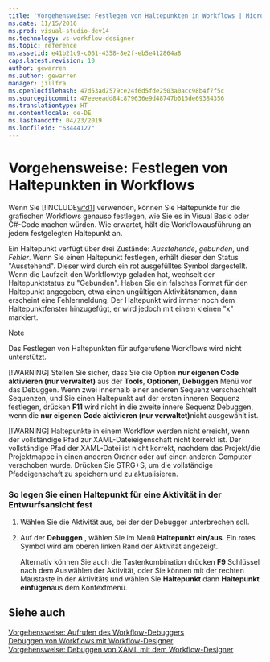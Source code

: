 ```yaml
---
title: 'Vorgehensweise: Festlegen von Haltepunkten in Workflows | Microsoft-Dokumentation'
ms.date: 11/15/2016
ms.prod: visual-studio-dev14
ms.technology: vs-workflow-designer
ms.topic: reference
ms.assetid: e41b21c9-c061-4358-8e2f-eb5e412864a8
caps.latest.revision: 10
author: gewarren
ms.author: gewarren
manager: jillfra
ms.openlocfilehash: 47d53ad2579ce24f6d5fde2503a0acc98b4f7f5c
ms.sourcegitcommit: 47eeeeadd84c879636e9d48747b615de69384356
ms.translationtype: HT
ms.contentlocale: de-DE
ms.lasthandoff: 04/23/2019
ms.locfileid: "63444127"
---
```

# <a name="how-to-set-breakpoints-in-workflows"></a>Vorgehensweise: Festlegen von Haltepunkten in Workflows
Wenn Sie [!INCLUDE[wfd1](../includes/wfd1-md.md)] verwenden, können Sie Haltepunkte für die grafischen Workflows genauso festlegen, wie Sie es in Visual Basic oder C#-Code machen würden. Wie erwartet, hält die Workflowausführung an jedem festgelegten Haltepunkt an.  
  
 Ein Haltepunkt verfügt über drei Zustände: *Ausstehende*, *gebunden*, und *Fehler*. Wenn Sie einen Haltepunkt festlegen, erhält dieser den Status "Ausstehend". Dieser wird durch ein rot ausgefülltes Symbol dargestellt. Wenn die Laufzeit den Workflowtyp geladen hat, wechselt der Haltepunktstatus zu "Gebunden". Haben Sie ein falsches Format für den Haltepunkt angegeben, etwa einen ungültigen Aktivitätsnamen, dann erscheint eine Fehlermeldung. Der Haltepunkt wird immer noch dem Haltepunktfenster hinzugefügt, er wird jedoch mit einem kleinen "x" markiert.  
  
> [!NOTE]
> Das Festlegen von Haltepunkten für aufgerufene Workflows wird nicht unterstützt.  
> 
> [!WARNING]
> Stellen Sie sicher, dass Sie die Option **nur eigenen Code aktivieren (nur verwaltet)** aus der **Tools**, **Optionen**, **Debuggen** Menü vor das Debuggen. Wenn zwei innerhalb einer anderen Sequenz verschachtelt Sequenzen, und Sie einen Haltepunkt auf der ersten inneren Sequenz festlegen, drücken **F11** wird nicht in die zweite innere Sequenz Debuggen, wenn die <strong>nur eigenen Code aktivieren (nur verwaltet)</strong>nicht ausgewählt ist.  
> 
> [!WARNING]
> Haltepunkte in einem Workflow werden nicht erreicht, wenn der vollständige Pfad zur XAML-Dateieigenschaft nicht korrekt ist. Der vollständige Pfad der XAML-Datei ist nicht korrekt, nachdem das Projekt/die Projektmappe in einen anderen Ordner oder auf einen anderen Computer verschoben wurde. Drücken Sie STRG+S, um die vollständige Pfadeigenschaft zu speichern und zu aktualisieren.  
  
### <a name="to-set-a-breakpoint-on-an-activity-in-the-design-view"></a>So legen Sie einen Haltepunkt für eine Aktivität in der Entwurfsansicht fest  
  
1. Wählen Sie die Aktivität aus, bei der der Debugger unterbrechen soll.  
  
2. Auf der **Debuggen** , wählen Sie im Menü **Haltepunkt ein/aus**. Ein rotes Symbol wird am oberen linken Rand der Aktivität angezeigt.  
  
     Alternativ können Sie auch die Tastenkombination drücken **F9** Schlüssel nach dem Auswählen der Aktivität, oder Sie können mit der rechten Maustaste in der Aktivitäts und wählen Sie **Haltepunkt** dann **Haltepunkt einfügen**aus dem Kontextmenü.  
  
## <a name="see-also"></a>Siehe auch  
 [Vorgehensweise: Aufrufen des Workflow-Debuggers](../workflow-designer/how-to-invoke-the-workflow-debugger.md)   
 [Debuggen von Workflows mit Workflow-Designer](../workflow-designer/debugging-workflows-with-the-workflow-designer.md)   
 [Vorgehensweise: Debuggen von XAML mit dem Workflow-Designer](../workflow-designer/how-to-debug-xaml-with-the-workflow-designer.md)